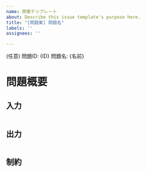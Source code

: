 ```yaml
---
name: 原案テンプレート
about: Describe this issue template's purpose here.
title: "[問題案] 問題名"
labels: ''
assignees: ''

---
```


(任意) 問題ID: {ID}
問題名: {名前}


# 問題概要


## 入力

```
```

## 出力

```
```

## 制約
